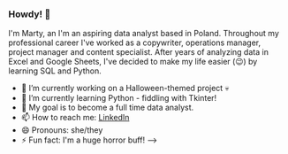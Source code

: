 ### Howdy! 👋

I'm Marty, an I'm an aspiring data analyst based in Poland. Throughout my professional career I've worked as a copywriter, operations manager, project manager and content specialist. After years of analyzing data in Excel and Google Sheets, I've decided to make my life easier (😉) by learning SQL and Python.

- 🔭 I’m currently working on a Halloween-themed project 💀
- 🌱 I’m currently learning Python - fiddling with Tkinter!
- 💪 My goal is to become a full time data analyst.
- 📫 How to reach me: [LinkedIn](https://www.linkedin.com/in/mart-pietrzak/)
- 😄 Pronouns: she/they
- ⚡ Fun fact: I'm a huge horror buff!
-->
